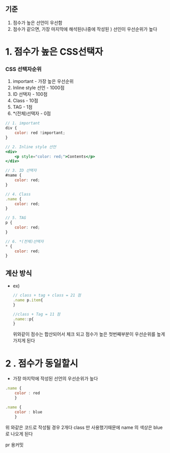 ## 기준

1. 점수가 높은 선언이 우선함
2. 점수가 같으면, 가장 마지막에 해석된(나중에 작성된 ) 선인이 우선순위가 높다

# 1. 점수가 높은 CSS선택자

### CSS 선택자순위

1. important - 가장 높은 우선순위
2. Inline style 선언 - 1000점
3. ID 선택자 - 100점
4. Class - 10점
5. TAG - 1점
6. \*(전체)선택자 - 0점

```jsx
// 1. important
div {
	color: red !important;
}

// 2. Inline style 선언
<div>
	<p style="color: red;">Contents</p>
</div>

// 3. ID 선택자
#name {
	color: red;
}

// 4. Class
.name {
	color: red;
}

// 5. TAG
p {
	color: red;
}

// 6. *(전체)선택자
* {
	color: red;
}
```

## 계산 방식

- ex)

  ```jsx
  // class + tag + class = 21 점
  .name p.item{
  }

  //class + Tag = 11 점
  .name::p{
  }

  ```

  위와같이 점수는 합산되어서 체크 되고 점수가 높은 첫번째부분이 우선순위를 높게 가지게 된다

# 2 . 점수가 동일할시

- 가장 마지막에 작성된 선언의 우선순위가 높다

```jsx
.name {
	color : red
	}

.name {
	color : blue
	}
```

위 와같은 코드로 작성될 경우 2개다 class 만 사용했기때문에 name 의 색상은 blue 로 나오게 된다

pr 용커밋
